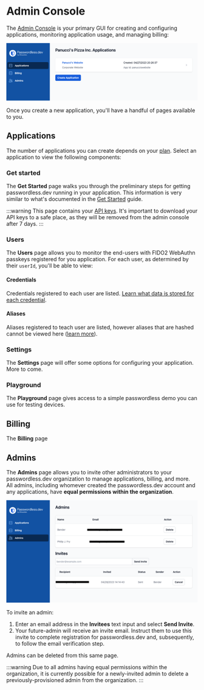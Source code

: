 # Admin Console

The [Admin Console](https://adminconsole-devtest.azurewebsites.net/Account/Login) is your primary GUI for creating and configuring applications, monitoring application usage, and managing billing:

![Admin console](./admin-console.png)

Once you create a new application, you'll have a handful of pages available to you.

## Applications

The number of applications you can create depends on your [plan](plans). Select an application to view the following components:

### Get started

The **Get Started** page walks you through the preliminary steps for getting passwordless.dev running in your application. This information is very similar to what's documented in the [Get Started](get-started) guide.

:::warning
This page contains your [API keys](concepts.html#api-keys). It's important to download your API keys to a safe place, as they will be removed from the admin console after 7 days.
:::

### Users

The **Users** page allows you to monitor the end-users with FIDO2 WebAuthn passkeys registered for you application. For each user, as determined by their `userId`, you'll be able to view:

#### Credentials

Credentials registered to each user are listed. [Learn what data is stored for each credential](concepts.html#credentials).

#### Aliases

Aliases registered to teach user are listed, however aliases that are hashed cannot be viewed here ([learn more](api.html#alias)).

### Settings

The **Settings** page will offer some options for configuring your application. More to come.

### Playground

The **Playground** page gives access to a simple passwordless demo you can use for testing devices.

## Billing

The **Billing** page

## Admins

The **Admins** page allows you to invite other administrators to your passwordless.dev organization to manage applications, billing, and more. All admins, including whomever created the passwordless.dev account and any applications, have **equal permissions within the organization**.

![Admin page](./admin-page.png)

To invite an admin:

1. Enter an email address in the **Invitees** text input and select **Send Invite**.
2. Your future-admin will receive an invite email. Instruct them to use this invite to complete registration for passwordless.dev and, subsequently, to follow the email verification step.

Admins can be deleted from this same page.

:::warning
Due to all admins having equal permissions within the organization, it is currently possible for a newly-invited admin to delete a previously-provisioned admin from the organization.
:::
